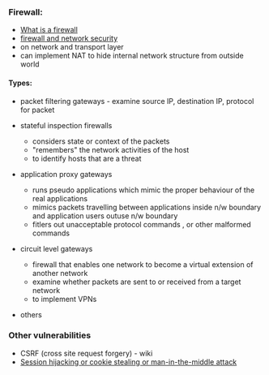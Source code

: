 ### Firewall:
- [What is a firewall](https://www.youtube.com/watch?v=kDEX1HXybrU&ab_channel=PowerCertAnimatedVideos)
- [firewall and network security](https://www.youtube.com/watch?v=XEqnE_sDzSk&ab_channel=Dr.DanielSoper)
- on network and transport layer
- can implement NAT to hide internal network structure from outside world


#### Types:

- packet filtering gateways - examine source IP, destination IP, protocol for packet
- stateful inspection firewalls
    - considers state or context of the packets
    - "remembers" the network activities of the host
    - to identify hosts that are a threat
    
- application proxy gateways
    - runs pseudo applications which mimic the proper behaviour of the real applications
    - mimics packets travelling between applications inside n/w boundary and application users outuse n/w boundary
    - fitlers out unacceptable protocol commands , or other malformed commands
    
- circuit level gateways
    - firewall that enables one network to become a virtual extension of another network
    - examine whether packets are sent to or received from a target network
    - to implement VPNs
    
- others


### Other vulnerabilities
- CSRF (cross site request forgery) - wiki
- [Session hijacking or cookie stealing or man-in-the-middle attack](https://en.wikipedia.org/wiki/Session_hijacking#Prevention)
